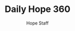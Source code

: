 ---
image: /assets/img/daily-hope-default-artwork.png
title: Daily Hope 360
number: 360
categories:
  - Daily Hope
author: Hope Staff
notes: Daily Hope 360
embed: >-
  <iframe src="https://open.spotify.com/embed/episode/22AzSJAw5nKQXJS86yeH22?utm_source=generator" width="400px" height="102px" frameborder=“0" scrolling=“no”></iframe>
---